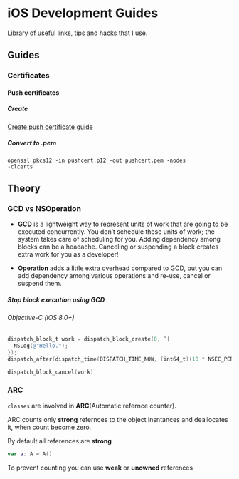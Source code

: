 # iOS Development Guides
Library of useful links, tips and hacks that I use. 
## Guides

### Certificates 

#### Push certificates

##### Create
[Create push certificate guide](https://medium.com/@ankushaggarwal/generate-apns-certificate-for-ios-push-notifications-85e4a917d522)

##### Convert to .pem
<code>openssl pkcs12 -in pushcert.p12 -out pushcert.pem -nodes -clcerts</code>

## Theory

### GCD vs NSOperation

 - __GCD__ is a lightweight way to represent units of work that are going to be executed concurrently. You don’t schedule these units of work; the system takes care of scheduling for you. Adding dependency among blocks can be a headache. Canceling or suspending a block creates extra work for you as a developer!

 - __Operation__  adds a little extra overhead compared to GCD, but you can add dependency among various operations and re-use, cancel or suspend them.
 
##### Stop block execution using GCD
###### Objective-C (iOS 8.0+)
```Objective-C
dispatch_block_t work = dispatch_block_create(0, ^{
  NSLog(@"Hello.");
});
dispatch_after(dispatch_time(DISPATCH_TIME_NOW, (int64_t)(10 * NSEC_PER_SEC)), dispatch_get_main_queue(), work);

dispatch_block_cancel(work)
```
### ARC

```classes``` are involved in __ARC__(Automatic refernce counter).

ARC counts only __strong__ refernces to the object insntances and deallocates it, when count become zero.

By default all references are __strong__
```Swift
var a: A = A()
```
To prevent counting you can use __weak__ or __unowned__ references



